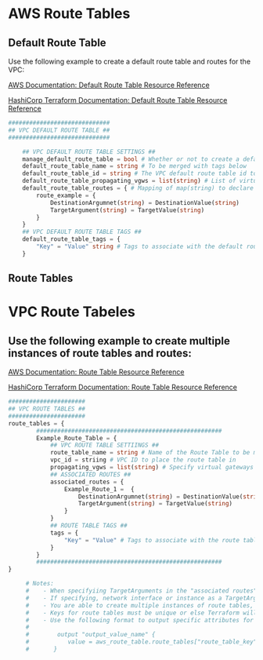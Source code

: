 # AWS Route Tables    
 
## Default Route Table 

Use the following example to create a default route table and routes for the VPC:

[AWS Documentation: Default Route Table Resource Reference](https://docs.aws.amazon.com/vpc/latest/userguide/VPC_Route_Tables.html)    
     
[HashiCorp Terraform Documentation: Default Route Table Resource Reference](https://registry.terraform.io/providers/hashicorp/aws/latest/docs/resources/default_route_table)

```terraform
#############################
## VPC DEFAULT ROUTE TABLE ##
#############################

    ## VPC DEFAULT ROUTE TABLE SETTINGS ##
    manage_default_route_table = bool # Whether or not to create a default route table.
    default_route_table_name = string # To be merged with tags below
    default_route_table_id = string # The VPC default route table id to be used
    default_route_table_propagating_vgws = list(string) # List of virtual gateways for propogation
    default_route_table_routes = { # Mapping of map(string) to declare routes
        route_example = {
            DestinationArgumnet(string) = DestinationValue(string)
            TargetArgument(string) = TargetValue(string)
        }
    }
    ## VPC DEFAULT ROUTE TABLE TAGS ##
    default_route_table_tags = {
        "Key" = "Value" string # Tags to associate with the default route table
    }
```

## Route Tables 

# VPC Route Tabeles    

## Use the following example to create multiple instances of route tables and routes:

[AWS Documentation: Route Table Resource Reference](https://docs.aws.amazon.com/vpc/latest/userguide/VPC_Route_Tables.html)    
    
[HashiCorp Terraform Documentation: Route Table Resource Reference](https://registry.terraform.io/providers/hashicorp/aws/latest/docs/resources/route_table)

```terraform
######################
## VPC ROUTE TABLES ##
######################
route_tables = {
        #####################################################
        Example_Route_Table = {
            ## VPC ROUTE TABLE SETTIINGS ##
            route_table_name = string # Name of the Route Table to be merged with the tags below
            vpc_id = striing # VPC ID to place the route table in
            propagating_vgws = list(string) # Specify virtual gateways for automatic routing to VPN connections
            ## ASSOCIATED ROUTES ##
            associated_routes = {
                Example_Route_1 =  {
                    DestinationArgumnet(string) = DestinationValue(string)
                    TargetArgument(string) = TargetValue(string)
                }
            }
            ## ROUTE TABLE TAGS ##
            tags = {
                "Key" = "Value" # Tags to associate with the route table
            }
        }
        #####################################################
}

     # Notes: 
     #    - When specifyiing TargetArguments in the "associated routes" map. Use the KEY from one of the desired entries in the TARGET ROUTES section below to use for a TargetArgument.
     #    - If specifying, network interface or instance as a TargetArgument, input the id of the desired TargetArgument using traditonal ways of referencing resource: module output || direct resource ref || direct id input
     #    - You are able to create multiple instances of route tables, just copy and paste the format for desired number of times.
     #    - Keys for route tables must be unique or else Terraform will process only one route table instance if there are duplicates.
     #    - Use the following format to output specific attributes for a given route table instance:
     #
     #        output "output_value_name" {
     #           value = aws_route_table.route_tables["route_table_key"].attribute
     #       }
```